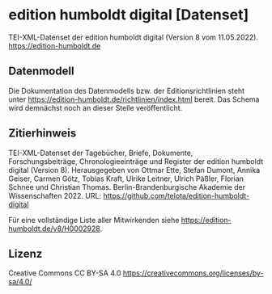 # edition humboldt digital [Datenset]

TEI-XML-Datenset der edition humboldt digital (Version 8 vom 11.05.2022). https://edition-humboldt.de 

## Datenmodell

Die Dokumentation des Datenmodells bzw. der Editionsrichtlinien steht unter https://edition-humboldt.de/richtlinien/index.html bereit. Das Schema wird demnächst noch an dieser Stelle veröffentlicht.

## Zitierhinweis

TEI-XML-Datenset der Tagebücher, Briefe, Dokumente, Forschungsbeiträge, Chronologieeinträge und Register der edition humboldt digital (Version 8). Herausgegeben von Ottmar Ette, Stefan Dumont, Annika Geiser, Carmen Götz, Tobias Kraft, Ulrike Leitner, Ulrich Päßler, Florian Schnee und Christian Thomas. Berlin-Brandenburgische Akademie der Wissenschaften 2022. URL: https://github.com/telota/edition-humboldt-digital 

Für eine vollständige Liste aller Mitwirkenden siehe https://edition-humboldt.de/v8/H0002928.

## Lizenz

Creative Commons CC BY-SA 4.0 https://creativecommons.org/licenses/by-sa/4.0/
